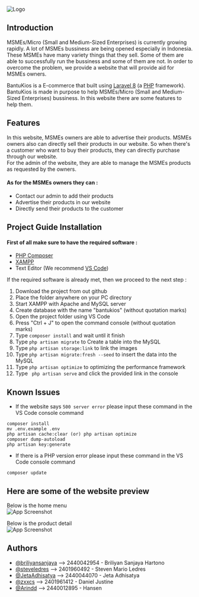 
![Logo](https://i.ibb.co/MkLczbw/bantu-kios-01.png)


## Introduction

MSMEs/Micro (Small and Medium-Sized Enterprises) is currently growing rapidly. A lot of MSMEs bussiness are being opened especially in Indonesia. These MSMEs have many variety things that they sell. Some of them are able to successfully run the bussiness and some of them are not. In order to overcome the problem, we provide a website that will provide aid for MSMEs owners.

BantuKios is a E-commerce that built using [Laravel 8](https://laravel.com/) (a [PHP](https://www.php.net/) framework). BantuKios is made in purpose to help MSMEs/Micro (Small and Medium-Sized Enterprises) bussiness. In this website there are some features to help them.


 

## Features

In this website, MSMEs owners are able to advertise their products. MSMEs owners also can directly sell their products in our website. So when there's a customer who want to buy their products, they can directly purchase through our website.      
For the admin of the website, they are able to manage the MSMEs products as requested by the owners.  

 
####  As for the MSMEs owners they can :
- Contact our admin to add their products
- Advertise their products in our website
- Directly send their products to the customer


## Project Guide Installation

#### First of all make sure to have the required software :
- [PHP Composer](https://getcomposer.org/download/)
- [XAMPP](https://www.apachefriends.org/download.html)
- Text Editor (We recommend [VS Code](https://code.visualstudio.com/download))

If the required software is already met, then we proceed to the next step :
1. Download the project from out github
2. Place the folder anywhere on your PC directory
3. Start XAMPP with Apache and MySQL server
4. Create database with the name "bantukios" (without quotation marks)
5. Open the project folder using VS Code
6. Press "Ctrl + J" to open the command console (without quotation marks)
7. Type  ```composer install```  and wait until it finish
8. Type ```php artisan migrate``` to Create a table into the MySQL
9. Type ```php artisan storage:link``` to link the images
10. Type ```php artisan migrate:fresh --seed``` to insert the data into the MySQL
11. Type ```php artisan optimize``` to optimizing the performance framework
12. Type ``` php artisan serve``` and click the provided link in the console

## Known Issues

- If the website says ```500 server error``` please input these command in the VS Code console command 
```
composer install 
mv .env.example .env 
php artisan cache:clear (or) php artisan optimize
composer dump-autoload 
php artisan key:generate
```
- If there is a PHP version error please input these command in the VS Code console command
```
composer update
```



## Here are some of the website preview

Below is the home menu <br/>
![App Screenshot](https://i.ibb.co/n6mD9mY/ssweb1.png) 
 

Below is the product detail <br/>
![App Screenshot](https://i.ibb.co/p484QT4/ssweb2.png ) 


## Authors

- [@briliyansanjaya](https://github.com/briliyansanjaya) --> 2440042954 - Briliyan Sanjaya Hartono
- [@steveledres](https://github.com/steveledres) --> 2401960492 - Steven Mario Ledres
- [@JetaAdhisatya](https://github.com/JetaAdhisatya) --> 2440044070 - Jeta Adhisatya
- [@zxxcs](https://github.com/zxxcs) --> 2401961412 - Daniel Justine
- [@Arindd](https://github.com/Arindd) --> 2440012895 - Hansen
